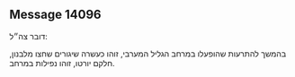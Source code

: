 ## Message 14096

דובר צה״ל:

בהמשך להתרעות שהופעלו במרחב הגליל המערבי, זוהו כעשרה שיגורים שחצו מלבנון, חלקם יורטו, זוהו נפילות במרחב.

